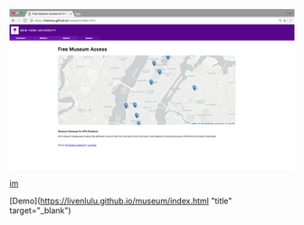 <a href="https://livenlulu.github.io/museum/index.html"><img src="mu.png" style="max-width:100%; width: 600px;"/></a>

[im](mu.png)

[Demo](https://livenlulu.github.io/museum/index.html "title" target="_blank")

